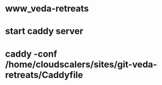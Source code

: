 # www_veda-retreats
# start caddy server
# caddy -conf /home/cloudscalers/sites/git-veda-retreats/Caddyfile
